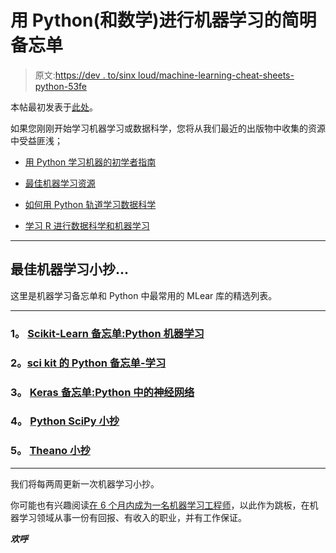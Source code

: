# 用 Python(和数学)进行机器学习的简明备忘单

> 原文:[https://dev . to/sinx loud/machine-learning-cheat-sheets-python-53fe](https://dev.to/sinxloud/machine-learning-cheat-sheets-python-53fe)

本帖最初发表于[此处](https://sinxloud.com/machine-learning-cheat-sheets-python-math-statistics/)。

如果您刚刚开始学习机器学习或数据科学，您将从我们最近的出版物中收集的资源中受益匪浅；

*   [用 Python 学习机器的初学者指南](https://sinxloud.com/best-machine-learning-python-course-beginner-learn/)

*   [最佳机器学习资源](https://sinxloud.com/machine-learning-tutorial-courses-specialization-beginner/)

*   [如何用 Python 轨道学习数据科学](https://sinxloud.com/learn-data-science-with-python-track/)

*   [学习 R 进行数据科学和机器学习](https://sinxloud.com/learn-r-for-data-science-courses-classes/)

* * *

## 最佳机器学习小抄...

这里是机器学习备忘单和 Python 中最常用的 MLear 库的精选列表。

* * *

### 1。 [Scikit-Learn 备忘单:Python 机器学习](https://sinxloud.com/machine-learning-cheat-sheets-python-math-statistics/#1-scikit-learn-cheat-sheet-python-machine-learning)

### 2。[sci kit 的 Python 备忘单-学习](https://sinxloud.com/machine-learning-cheat-sheets-python-math-statistics/#2-python-cheat-sheet-for-scikit-learn)

### 3。 [Keras 备忘单:Python 中的神经网络](https://sinxloud.com/machine-learning-cheat-sheets-python-math-statistics/#3-keras-cheat-sheet-neural-networks-in-python)

### 4。 [Python SciPy 小抄](https://sinxloud.com/machine-learning-cheat-sheets-python-math-statistics/#4-python-scipy-cheat-sheet)

### 5。 [Theano 小抄](https://sinxloud.com/machine-learning-cheat-sheets-python-math-statistics/#5-theano-cheat-sheet)

* * *

我们将每两周更新一次机器学习小抄。

你可能也有兴趣阅读[在 6 个月内成为一名机器学习工程师](https://sinxloud.com/machine-learning-tutorial-courses-specialization-beginner/#4-become-a-machine-learning-engineer-job-guarantee)，以此作为跳板，在机器学习领域从事一份有回报、有收入的职业，并有工作保证。

***欢呼***